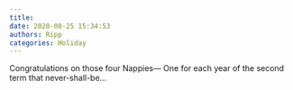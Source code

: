 ```yaml
---
title: 
date: 2020-08-25 15:34:53
authors: Ripp
categories: Holiday
---
```


 Congratulations on those four Nappies— One for each year of the second term that never-shall-be...